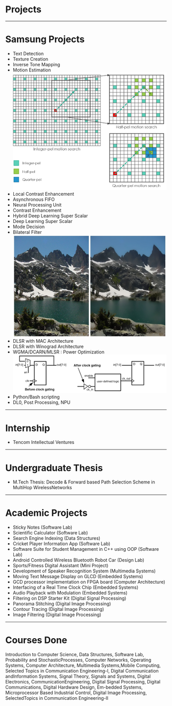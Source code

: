 # Projects

---

# Samsung Projects

* Text Detection
* Texture Creation
* Inverse Tone Mapping
* Motion Estimation<br>
  ![](../images/motion_estimation.png)
* Local Contrast Enhancement
* Asynchronous FIFO
* Neural Processing Unit
* Contrast Enhancement
* Hybrid Deep Learning Super Scalar
* Deep Learning Super Scalar
* Mode Decision
* Bilateral Filter<br>
  ![](../images/bilateral_filter.jpg)
* DLSR with MAC Architecture
* DLSR with Winograd Architecture
* WGMA/DCARN/MLSR : Power Optimization<br>
  ![](../images/clock_gating.png)
* Python/Bash scripting
* DL0, Post Processing, NPU

---

# Internship

* Tencom Intellectual Ventures

---

# Undergraduate Thesis

* M.Tech Thesis: Decode & Forward based Path Selection Scheme in MultiHop WirelessNetworks

---

# Academic Projects

* Sticky Notes (Software Lab)
* Scientific Calculator (Software Lab)
* Search Engine Indexing (Data Structures)
* Cricket Player Information App (Software Lab)
* Software Suite for Student Management in C++ using OOP (Software Lab)
* Android Controlled Wireless Bluetooth Robot Car (Design Lab)
* Sports/Fitness Digital Assistant (Mini Project)
* Development of Speaker Recognition System (Multimedia Systems)
* Moving Text Message Display on GLCD (Embedded Systems)
* GCD processor implementation on FPGA board (Computer Architecture)
* Interfacing of a Real Time Clock Chip (Embedded Systems)
* Audio Playback with Modulation (Embedded Systems)
* Filtering on DSP Starter Kit (Digital Signal Processing)
* Panorama Stitching (Digital Image Processing)
* Contour Tracing (Digital Image Processing)
* Image Filtering (Digital Image Processing)

---

# Courses Done

Introduction to Computer Science, Data Structures, Software Lab, Probability and StochasticProcesses, Computer Networks, Operating Systems, Computer Architecture, Multimedia Systems,Mobile Computing, Selected Topics in Communication Engineering-I, Digital Communication andInformation Systems, Signal Theory, Signals and Systems, Digital Electronics, CommunicationEngineering, Digital Signal Processing, Digital Communications, Digital Hardware Design, Em-bedded Systems, Microprocessor Based Industrial Control, Digital Image Processing, SelectedTopics in Communication Engineering-II
